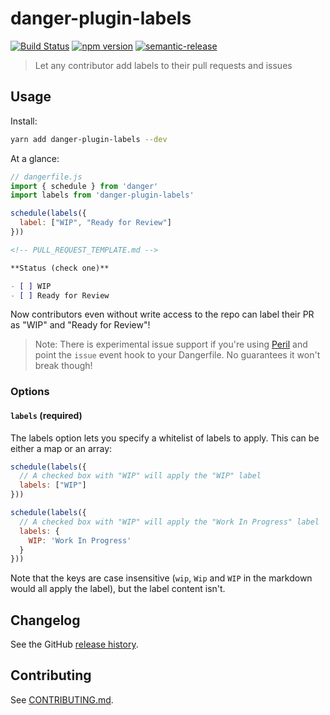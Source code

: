 # danger-plugin-labels

[![Build Status](https://travis-ci.org/withspectrum/danger-plugin-labels.svg?branch=master)](https://travis-ci.org/withspectrum/danger-plugin-labels)
[![npm version](https://badge.fury.io/js/danger-plugin-labels.svg)](https://badge.fury.io/js/danger-plugin-labels)
[![semantic-release](https://img.shields.io/badge/%20%20%F0%9F%93%A6%F0%9F%9A%80-semantic--release-e10079.svg)](https://github.com/semantic-release/semantic-release)

> Let any contributor add labels to their pull requests and issues

## Usage

Install:

```sh
yarn add danger-plugin-labels --dev
```

At a glance:

```js
// dangerfile.js
import { schedule } from 'danger'
import labels from 'danger-plugin-labels'

schedule(labels({
  label: ["WIP", "Ready for Review"]
}))
```

```markdown
<!-- PULL_REQUEST_TEMPLATE.md -->

**Status (check one)**

- [ ] WIP
- [ ] Ready for Review
```

Now contributors even without write access to the repo can label their PR as "WIP" and "Ready for Review"!

> Note: There is experimental issue support if you're using [Peril](https://github.com/danger/peril) and point the `issue` event hook to your Dangerfile. No guarantees it won't break though!

### Options

#### `labels` (required)

The labels option lets you specify a whitelist of labels to apply. This can be either a map or an array:

```js
schedule(labels({
  // A checked box with "WIP" will apply the "WIP" label
  labels: ["WIP"]
}))

schedule(labels({
  // A checked box with "WIP" will apply the "Work In Progress" label
  labels: {
    WIP: 'Work In Progress'
  }
}))
```

Note that the keys are case insensitive (`wip`, `Wip` and `WIP` in the markdown would all apply the label), but the label content isn't.

## Changelog

See the GitHub [release history](https://github.com/withspectrum/danger-plugin-labels/releases).

## Contributing

See [CONTRIBUTING.md](CONTRIBUTING.md).
